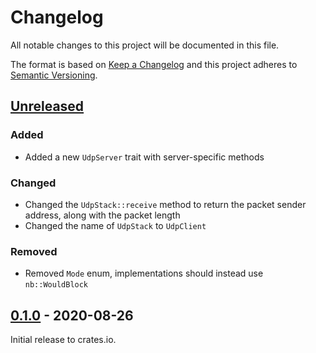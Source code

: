 # Changelog

All notable changes to this project will be documented in this file.

The format is based on [Keep a Changelog](http://keepachangelog.com/en/1.0.0/)
and this project adheres to [Semantic Versioning](http://semver.org/spec/v2.0.0.html).

## [Unreleased]
### Added
- Added a new `UdpServer` trait with server-specific methods
### Changed
- Changed the `UdpStack::receive` method to return the packet sender address, along with the packet length
- Changed the name of `UdpStack` to `UdpClient`
### Removed
- Removed `Mode` enum, implementations should instead use `nb::WouldBlock`

## [0.1.0] - 2020-08-26

Initial release to crates.io.

[Unreleased]: https://github.com/rust-embedded-community/embedded-nal/compare/v0.1.0...HEAD
[0.1.0]: https://github.com/rust-embedded-community/embedded-nal/releases/tag/v0.1.0
